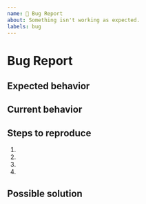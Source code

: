 ```yaml
---
name: 🐛 Bug Report
about: Something isn't working as expected.
labels: bug
---
```


# Bug Report

<!-- Provide a general summary of the issue -->

## Expected behavior

<!-- A description of what was expected to happen. -->

## Current behavior

<!-- A description of what actually happened. -->

## Steps to reproduce

1. <!-- First step to reproduce the bug -->
2.
3.
4.

## Possible solution

<!-- Not obligatory but helpful to provide a possible implementation and/or code to solve the bug -->
